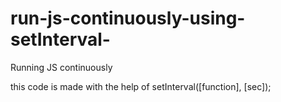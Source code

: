 # run-js-continuously-using-setInterval-
Running JS continuously 

this code is made with the help of setInterval([function], [sec]);
